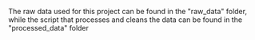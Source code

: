 The raw data used for this project can be found in the "raw_data" folder, while
the script that processes and cleans the data can be found in the "processed_data" folder